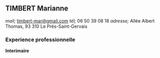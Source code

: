 ## TIMBERT Marianne

*mail;* timbert-mar@gmail.com
*tél;* 06 50 39 08 18
*adresse;* Allée Albert Thomas, 93 310 Le Prés-Saint-Gervais

 ### Experience professionnelle

 **Interimaire**
 
 
